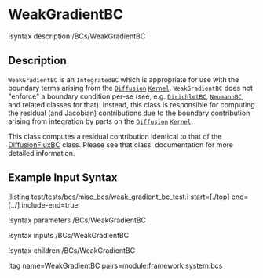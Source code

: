 # WeakGradientBC

!syntax description /BCs/WeakGradientBC

## Description

`WeakGradientBC` is an `IntegratedBC` which is appropriate for use with the boundary terms arising
from the [`Diffusion`](/Diffusion.md) [`Kernel`](syntax/Kernels/index.md). `WeakGradientBC` does not
"enforce" a boundary condition per-se (see, e.g. [`DirichletBC`](/DirichletBC.md),
[`NeumannBC`](/NeumannBC.md), and related classes for that).  Instead, this class is responsible for
computing the residual (and Jacobian) contributions due to the boundary contribution arising from
integration by parts on the [`Diffusion`](/Diffusion.md) [`Kernel`](syntax/Kernels/index.md).

This class computes a residual contribution identical to that of the
[DiffusionFluxBC](/DiffusionFluxBC.md) class. Please see
that class' documentation for more detailed information.

## Example Input Syntax

!listing test/tests/bcs/misc_bcs/weak_gradient_bc_test.i start=[./top] end=[../] include-end=true

!syntax parameters /BCs/WeakGradientBC

!syntax inputs /BCs/WeakGradientBC

!syntax children /BCs/WeakGradientBC

!tag name=WeakGradientBC pairs=module:framework system:bcs
